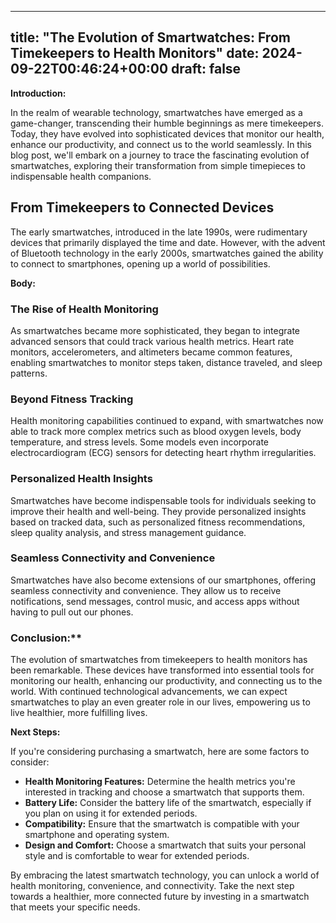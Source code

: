 
---
title: "The Evolution of Smartwatches: From Timekeepers to Health Monitors"
date: 2024-09-22T00:46:24+00:00
draft: false
---

**Introduction:**

In the realm of wearable technology, smartwatches have emerged as a game-changer, transcending their humble beginnings as mere timekeepers. Today, they have evolved into sophisticated devices that monitor our health, enhance our productivity, and connect us to the world seamlessly. In this blog post, we'll embark on a journey to trace the fascinating evolution of smartwatches, exploring their transformation from simple timepieces to indispensable health companions.

## From Timekeepers to Connected Devices

The early smartwatches, introduced in the late 1990s, were rudimentary devices that primarily displayed the time and date. However, with the advent of Bluetooth technology in the early 2000s, smartwatches gained the ability to connect to smartphones, opening up a world of possibilities.

**Body:**

### The Rise of Health Monitoring

As smartwatches became more sophisticated, they began to integrate advanced sensors that could track various health metrics. Heart rate monitors, accelerometers, and altimeters became common features, enabling smartwatches to monitor steps taken, distance traveled, and sleep patterns.

### Beyond Fitness Tracking

Health monitoring capabilities continued to expand, with smartwatches now able to track more complex metrics such as blood oxygen levels, body temperature, and stress levels. Some models even incorporate electrocardiogram (ECG) sensors for detecting heart rhythm irregularities.

### Personalized Health Insights

Smartwatches have become indispensable tools for individuals seeking to improve their health and well-being. They provide personalized insights based on tracked data, such as personalized fitness recommendations, sleep quality analysis, and stress management guidance.

### Seamless Connectivity and Convenience

Smartwatches have also become extensions of our smartphones, offering seamless connectivity and convenience. They allow us to receive notifications, send messages, control music, and access apps without having to pull out our phones.

### Conclusion:**

The evolution of smartwatches from timekeepers to health monitors has been remarkable. These devices have transformed into essential tools for monitoring our health, enhancing our productivity, and connecting us to the world. With continued technological advancements, we can expect smartwatches to play an even greater role in our lives, empowering us to live healthier, more fulfilling lives.

**Next Steps:**

If you're considering purchasing a smartwatch, here are some factors to consider:

- **Health Monitoring Features:** Determine the health metrics you're interested in tracking and choose a smartwatch that supports them.
- **Battery Life:** Consider the battery life of the smartwatch, especially if you plan on using it for extended periods.
- **Compatibility:** Ensure that the smartwatch is compatible with your smartphone and operating system.
- **Design and Comfort:** Choose a smartwatch that suits your personal style and is comfortable to wear for extended periods.

By embracing the latest smartwatch technology, you can unlock a world of health monitoring, convenience, and connectivity. Take the next step towards a healthier, more connected future by investing in a smartwatch that meets your specific needs.